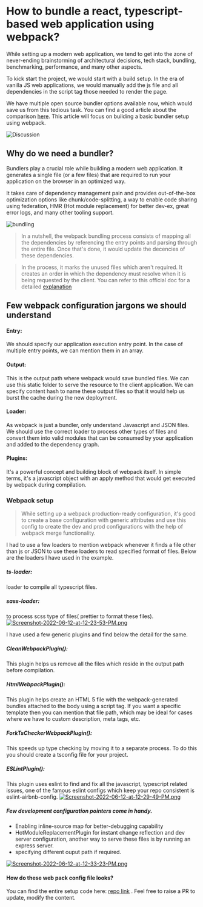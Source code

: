 # How to bundle a react, typescript-based web application using webpack?


While setting up a modern web application, we tend to get into the zone of never-ending brainstorming of architectural decisions, tech stack, bundling, benchmarking, performance, and many other aspects. 

To kick start the project, we would start with a build setup. In the era of vanilla JS  web applications, we would manually add the js file and all dependencies in the script tag those needed to render the page.

We have multiple open source bundler options available now, which would save us from this tedious task. You can find a good article about the comparison [here]( https://snipcart.com/blog/javascript-module-bundler). This article will focus on building a basic bundler setup using webpack.

![Discussion](https://media.giphy.com/media/ZB2FawJQBLR9KzdzUR/giphy.gif "Discussion")


## Why do we need a bundler?

Bundlers play a crucial role while building a modern web application. It generates a single file (or a few files) that are required to run your application on the browser in an optimized way. 

It takes care of dependency management pain and provides out-of-the-box optimization options like chunk/code-splitting, a way to enable code sharing using federation, HMR (Hot module replacement) for better dev-ex, great error logs, and many other tooling support.

![bundling](https://media.giphy.com/media/xUySTQ6Ed5CVlxNgQ0/giphy.gif "bundling")

> In a nutshell, the webpack bundling process consists of mapping all the dependencies by referencing the entry points and parsing through the entire file. Once that's done, it would update the decencies of these dependencies.

> In the process, it marks the unused files which aren't required. It creates an order in which the dependency must resolve when it is being requested by the client. You can refer to this official doc for a detailed [explanation](https://webpack.js.org/concepts/)

## Few webpack configuration jargons we should understand
 
#### Entry:
We should specify our application execution entry point. In the case of multiple entry points, we can mention them in an array.

#### Output:
This is the output path where webpack would save bundled files. We can use this static folder to serve the resource to the client application. We can specify content hash to name these output files so that it would help us burst the cache during the new deployment.

#### Loader:
 As webpack is just a bundler, only understand Javascript and JSON files. We should use the correct loader to process other types of files and convert them into valid modules that can be consumed by your application and added to the dependency graph.

#### Plugins:
It's a powerful concept and building block of webpack itself.
In simple terms, it's a javascript object with an apply method that would get executed by webpack during compilation.

### Webpack setup
> While setting up a webpack production-ready configuration, it's good to create a base configuration with generic attributes and use this config to create the dev and prod configurations with the help of webpack merge functionality.

I had to use a few loaders to mention webpack whenever it finds a file other than js or JSON to use these loaders to read specified format of files. Below are the loaders I have used in the example.

##### ts-loader: 
loader to compile all typescript files.

##### sass-loader: 
to process scss type of files( prettier to format these files).
[![Screenshot-2022-06-12-at-12-23-53-PM.png](https://i.postimg.cc/WzhHJ1Ry/Screenshot-2022-06-12-at-12-23-53-PM.png)](https://postimg.cc/N2v43Yj8)

I have used a few generic plugins and find below the detail for the same.
##### CleanWebpackPlugin(): 
This plugin helps us remove all the files which reside in the output path before compilation.

##### HtmlWebpackPlugin():
This plugin helps create an HTML 5 file with the webpack-generated bundles attached to the body using a script tag. If you want a specific template then you can mention that file path, which may be ideal for cases where we have to custom description, meta tags, etc.

##### ForkTsCheckerWebpackPlugin():
This speeds up type checking by moving it to a separate process. To do this you should create a tsconfig file for your project.

##### ESLintPlugin():
This plugin uses eslint to find and fix all the javascript, typescript related issues, one of the famous eslint configs which keep your repo consistent is eslint-airbnb-config.
[![Screenshot-2022-06-12-at-12-29-49-PM.png](https://i.postimg.cc/L51Gb8y1/Screenshot-2022-06-12-at-12-29-49-PM.png)](https://postimg.cc/jnR8WtYx)

##### Few development configuration pointers come in handy.
- Enabling inline-source map for better-debugging capability
- HotModuleReplacementPlugin for instant change reflection and dev server configuration, another way to serve these files is by running an express server.
- specifying different ouput path if required.

[![Screenshot-2022-06-12-at-12-33-23-PM.png](https://i.postimg.cc/KzN1gm7t/Screenshot-2022-06-12-at-12-33-23-PM.png)](https://postimg.cc/ygD1M4bN)
 
#### How do these web pack config file looks?

You can find the entire setup code here:  [repo link](https://github.com/MadhuAloor/react-webpack-template) .
Feel free to raise a PR to update, modify the content.

